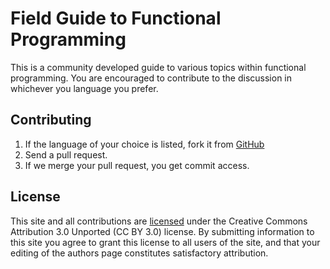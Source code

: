 Field Guide to Functional Programming
=====================================
This is a community developed guide to various topics within functional programming.
You are encouraged to contribute to the discussion in whichever you language you prefer.

Contributing
-----------

1. If the language of your choice is listed, fork it from [GitHub](http://github.com/field-guide-to-functional-programming/)
2. Send a pull request.
3. If we merge your pull request, you get commit access.

License
-------

This site and all contributions are [licensed](http://coffeescriptcookbook.com/LICENSE-CC-BY) under the Creative Commons Attribution 3.0 Unported (CC BY 3.0) license. By submitting information to this site you agree to grant this license to all users of the site, and that your editing of the authors page constitutes satisfactory attribution.
